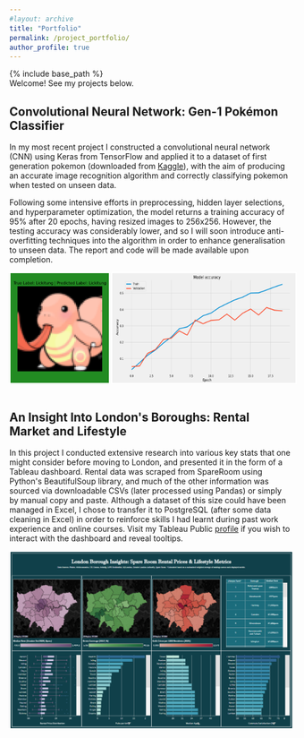 ```yaml
---
#layout: archive
title: "Portfolio"
permalink: /project_portfolio/
author_profile: true
---
```


{% include base_path %}
<br>
Welcome! See my projects below. <!-- or contributions or competitions -->

<h2> Convolutional Neural Network: Gen-1 Pokémon Classifier </h2>

In my most recent project I constructed a convolutional neural network (CNN) using Keras from TensorFlow and applied it to a dataset of first generation pokemon (downloaded from [Kaggle](https://www.kaggle.com/datasets/lantian773030/pokemonclassification/data)), with the aim of producing an accurate image recognition algorithm and correctly classifying pokemon when tested on unseen data.

Following some intensive efforts in preprocessing, hidden layer selections, and hyperparameter optimization, the model returns a training accuracy of 95% after 20 epochs, having resized images to 256x256. However, the testing accuracy was considerably lower, and so I will soon introduce anti-overfitting techniques into the algorithm in order to enhance generalisation to unseen data. The report and code will be made available upon completion.

<div style="display: flex;">
  <img src="/images/Lickitung.png" alt="Image 2" style="width: 35%; border: 2px solid white; margin-right: 2px;">
  <img src="/images/Accuracy_Epoch.png" alt="Image 1" style="width: 65%; border: 2px solid white;">
</div>

<!-- Need to professionalize images, nice font, white text, clean boundaries  test -->

<br>

<h2> An Insight Into London's Boroughs: Rental Market and Lifestyle </h2>

In this project I conducted extensive research into various key stats that one might consider before moving to London, and presented it in the form of a Tableau dashboard. Rental data was scraped from SpareRoom using Python's BeautifulSoup library, and much of the other information was sourced via downloadable CSVs (later processed using Pandas) or simply by manual copy and paste. Although a dataset of this size could have been managed in Excel, I chose to transfer it to PostgreSQL (after some data cleaning in Excel) in order to reinforce skills I had learnt during past work experience and online courses. Visit my Tableau Public [profile](https://public.tableau.com/app/profile/ross.edwards/vizzes) if you wish to interact with the dashboard and reveal tooltips.

<div style="display: flex;">
  <img src="/images/London_Dashboard.png" alt="Image 1" style="width: 100%; border: 2px solid white;">
</div>

<br>


<!--


<h2> Data Engineering Project </h2>

SQL / Python / Hadoop / Spark / AWS / Azure - Project to display competence in data engineering

![image](rzedward.github.io/images/500x300.png)

<br>

<h2> Project 4: Logistic Regression </h2>

Using built-in vs custom built logistic regression to identify neural tube defects. We are taking quantifiable features of the neural tubes rather than images here.

![image](rzedward.github.io/images/500x300.png)

<br>

<h2> Project 5: Time Series Forecasting </h2>

Let's build a time series forecast.

![image](rzedward.github.io/images/500x300.png)

<br>

Ideas:

* Cobblestone Research Project
* Kaggle competitions
* Hackathon
* Excel Competition
* Open Source Contribution
* Teaching (YouTube?)

-->